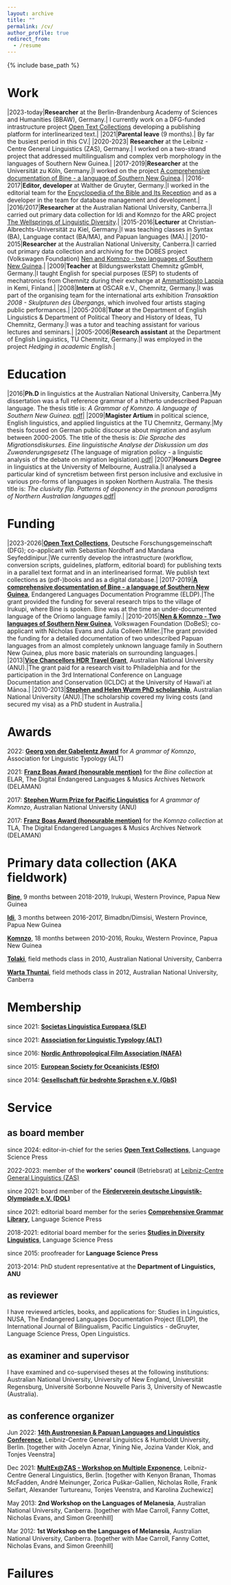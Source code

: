 ```yaml
---
layout: archive
title: ""
permalink: /cv/
author_profile: true
redirect_from:
  - /resume
---
```


{% include base_path %}

Work
======

|2023-today|**Researcher** at the Berlin-Brandenburg Academy of Sciences and Humanities (BBAW), Germany.| I currently work on a DFG-funded intrastructure project [Open Text Collections](opentextcollections.github.io) developing a publishing platform for interlinearized text.|
|2021|**Parental leave** (9 months).| By far the busiest period in this CV.|
|2020-2023| **Researcher** at the Leibniz - Centre General Linguistics (ZAS), Germany.| I worked on a two-strand project that addressed multilingualism and complex verb morphology in the languages of Southern New Guinea.|
|2017-2019|**Researcher** at the Universität zu Köln, Germany.|I worked on the project [A comprehensive documentation of Bine - a language of Southern New Guinea](https://www.elararchive.org/dk0471).|
|2016-2017|**Editor, developer** at Walther de Gruyter, Germany.|I worked in the editorial team for the [Encyclopedia of the Bible and Its Reception](https://www.degruyter.com/database/ebr/html) and as a developer in the team for database management and development.|
|2016/2017|**Researcher** at the Australian National University, Canberra.|I carried out primary data collection for Idi and Komnzo for the ARC project [The Wellsprings of Linguistic Diversity](https://researchportalplus.anu.edu.au/en/projects/the-wellsprings-of-linguistics-diversity).|
|2015-2016|**Lecturer** at Christian-Albrechts-Universität zu Kiel, Germany.|I was teaching classes in Syntax (BA), Language contact (BA/MA), and Papuan languages (MA).|
|2010-2015|**Researcher** at the Australian National University, Canberra.|I carried out primary data collection and archiving for the DOBES project (Volkswagen Foundation) [Nen and Komnzo - two languages of Southern New Guinea](https://dobes.mpi.nl/projects/morehead/).|
|2009|**Teacher** at Bildungswerkstatt Chemnitz gGmbH, Germany.|I taught English for special purposes (ESP) to students of mechatronics from Chemnitz during their exchange at [Ammattiopisto Lappia](https://www.lappia.fi/) in Kemi, Finland.|
|2008|**Intern** at OSCAR e.V., Chemnitz, Germany.|I was part of the organising team for the international arts exhibition *Transaktion 2008 - Skulpturen des Übergangs*, which involved four artists staging public performances.|
|2005-2008|**Tutor** at the Department of English Linguistics & Department of Political Theory and History of Ideas, TU Chemnitz, Germany.|I was a tutor and teaching assistant for various lectures and seminars.|
|2005-2006|**Research assistant** at the Department of English Linguistics, TU Chemnitz, Germany.|I was employed in the project *Hedging in academic English*.|

Education
======
|2016|**Ph.D** in linguistics at the Australian National University, Canberra.|My dissertation was a full reference grammar of a hitherto undescribed Papuan language. The thesis title is: *A Grammar of Komnzo. A language of Southern New Guinea*. [pdf](https://doi.org/10.25911/5d778a5c79763)|
|2009|**Magister Artium** in political science, English linguistics, and applied linguistics at the TU Chemnitz, Germany.|My thesis focused on German public discourse about migration and asylum between 2000-2005. The title of the thesis is: *Die Sprache des Migrationsdiskurses. Eine linguistische Analyse der Diskussion um das Zuwanderungsgesetz* (The language of migration policy - a linguistic analysis of the debate on migration legislation).[pdf](/files/döhler2009.pdf)|
|2007|**Honours Degree** in linguistics at the University of Melbourne, Australia.|I analysed a particular kind of syncretism between first person inclusive and exclusive in various pro-forms of languages in spoken Northern Australia. The thesis title is: *The clusivity flip. Patterns of deponency in the pronoun paradigms of Northern Australian languages*.[pdf](/files/döhler2006.pdf)|
	
Funding
====
|2023-2026|**[Open Text Collections](https://www.bbaw.de/forschung/open-text-collections)**, Deutsche Forschungsgemeinschaft (DFG); co-applicant with Sebastian Nordhoff and Mandana Seyfeddinipur.|We currently develop the intrastructure (workflow, conversion scripts, guidelines, platform, editorial board) for publishing texts in a parallel text format and in an interlinearised format. We publish text collections as (pdf-)books and as a digital database.|
|2017-2019|**[A comprehensive documentation of Bine - a language of Southern New Guinea](https://www.elararchive.org/dk0471)**, Endangered Languages Documentation Programme (ELDP).|The grant provided the funding for several research trips to the village of Irukupi, where Bine is spoken. Bine was at the time an under-documented language of the Oriomo language family.|
|2010-2015|**[Nen & Komnzo - Two languages of Southern New Guinea](https://portal.volkswagenstiftung.de/search/projectPDF.do?projectId=8476)**, Volkswagen Foundation (DoBeS); co-applicant with Nicholas Evans and Julia Colleen Miller.|The grant provided the funding for a detailed documentation of two undescribed Papuan languages from an almost completely unknown language family in Southern New Guinea, plus more basic materials on surrounding languages.|
|2013|**[Vice Chancellors HDR Travel Grant](https://study.anu.edu.au/scholarships/find-scholarship/vice-chancellors-hdr-travel-grants)**, Australian National University (ANU).|The grant paid for a research visit to Philadelphia and for the participation in the 3rd International Conference on Language Documentation and Conservation (ICLDC) at the University of Hawaiʻi at Mānoa.|
|2010-2013|**[Stephen and Helen Wurm PhD scholarship](https://study.anu.edu.au/scholarships/find-scholarship/stephen-helen-wurm-phd-scholarship-asia-pacific-linguistics)**, Australian National University (ANU).|The scholarship covered my living costs (and secured my visa) as a PhD student in Australia.|

Awards
====

2022: **[Georg von der Gabelentz Award](https://linguistic-typology.org/georg-von-der-gabelentz-award)** for *A grammar of Komnzo*, Association for Linguistic Typology (ALT)

2021: **[Franz Boas Award (honourable mention)](https://www.delaman.org/news/sonja-riesberg-receives-first-delaman-franz-boas-award/)** for the *Bine collection* at ELAR, The Digital Endangered Languages & Musics Archives Network (DELAMAN)

2017: **[Stephen Wurm Prize for Pacific Linguistics](https://www.anu.edu.au/students/program-administration/prizes/stephen-wurm-graduate-prize-for-pacific-linguistic-studies)** for *A grammar of Komnzo*, Australian National University (ANU)

2017: **[Franz Boas Award (honourable mention)](https://www.delaman.org/news/2021-delaman-award-goes-to-karolina-grzech/)** for the *Komnzo collection* at TLA, The Digital Endangered Languages & Musics Archives Network (DELAMAN)

Primary data collection (AKA fieldwork)
====

[**Bine**](https://glottolog.org/resource/languoid/id/bine1240), 9 months between 2018-2019, Irukupi, Western Province, Papua New Guinea

[**Idi**](https://glottolog.org/resource/languoid/id/idii1243), 3 months between 2016-2017, Bimadbn/Dimsisi, Western Province, Papua New Guinea

[**Komnzo**](https://glottolog.org/resource/languoid/id/wara1294), 18 months between 2010-2016, Rouku, Western Province, Papua New Guinea

[**Tolaki**](https://glottolog.org/resource/languoid/id/tola1247), field methods class in 2010, Australian National University, Canberra

[**Warta Thuntai**](https://glottolog.org/resource/languoid/id/gunt1241), field methods class in 2012, Australian National University, Canberra

Membership
====

since 2021: [**Societas Linguistica Europaea (SLE)**](https://societaslinguistica.eu/)

since 2021: [**Association for Linguistic Typology (ALT)**](https://linguistic-typology.org/)

since 2016: [**Nordic Anthropological Film Association (NAFA)**](https://nafafilm.org/?q=news)

since 2015: [**European Society for Oceanicists (ESfO)**](http://esfo-org.eu/)

since 2014: [**Gesellschaft für bedrohte Sprachen e.V. (GbS)**](https://gbs.uni-koeln.de/)

Service
====

as board member
----

since 2024: editor-in-chief for the series [**Open Text Collections**](https://langsci-press.org/catalog/series/otc), Language Science Press

2022-2023: member of the **workers' council** (Betriebsrat) at [Leibniz-Centre General Linguistics (ZAS)](https://www.leibniz-zas.de/en/)

since 2021: board member of the [**Förderverein deutsche Linguistik-Olympiade e.V. (DOL)**](https://linguistikolympiade.de/)

since 2021: editorial board member for the series [**Comprehensive Grammar Library**](https://langsci-press.org/catalog/series/cogl), Language Science Press

2018-2021: editorial board member for the series [**Studies in Diversity Linguistics**](https://langsci-press.org/catalog/series/sidl), Language Science Press

since 2015: proofreader for **Language Science Press**

2013-2014: PhD student representative at the **Department of Linguistics, ANU** 

as reviewer
----

I have reviewed articles, books, and applications for: Studies in Linguistics, NUSA, The Endangered Languages Documentation Project (ELDP), the International Journal of Bilingualism, Pacific Linguistics - deGruyter, Language Science Press, Open Linguistics.

as examiner and supervisor
----

I have examined and co-supervised theses at the following institutions: Australian National University, University of New England, Universität Regensburg, Université Sorbonne Nouvelle Paris 3, University of Newcastle (Australia).

as conference organizer
----

Jun 2022: **[14th Austronesian & Papuan Languages and Linguistics Conference](https://sites.google.com/view/apll14-conference/)**, Leibniz-Centre General Linguistics & Humboldt University, Berlin. [together with Jocelyn Aznar, Yining Nie, Jozina Vander Klok, and Tonjes Veenstra]

Dec 2021: **[MultEx@ZAS - Workshop on Multiple Exponence](https://sites.google.com/view/multexzas/home)**, Leibniz-Centre General Linguistics, Berlin. [together with Kenyon Branan, Thomas McFadden, André Meinunger, Zorica Puškar-Gallien, Nicholas Rolle, Frank Seifart, Alexander Turtureanu, Tonjes Veenstra, and Karolina Zuchewicz]

May 2013: **2nd Workshop on the Languages of Melanesia**, Australian National University, Canberra. [together with Mae Carroll, Fanny Cottet, Nicholas Evans, and Simon Greenhill]

Mar 2012: **1st Workshop on the Languages of Melanesia**, Australian National University, Canberra. [together with Mae Carroll, Fanny Cottet, Nicholas Evans, and Simon Greenhill]

Failures
====

